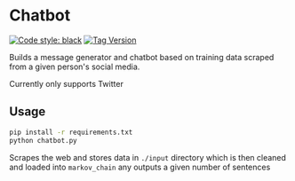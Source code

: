 # Chatbot

[![Code style: black](https://img.shields.io/badge/code%20style-black-000000.svg)](https://github.com/psf/black)
[![Tag Version](https://github.com/danmassarano/chatbot/actions/workflows/tag_version.yml/badge.svg)](https://github.com/danmassarano/chatbot/actions/workflows/tag_version.yml)

Builds a message generator and chatbot based on training data scraped from a
given person's social media.

Currently only supports Twitter

## Usage

```sh
pip install -r requirements.txt
python chatbot.py
```

Scrapes the web and stores data in `./input` directory which is then cleaned
and loaded into `markov_chain` any outputs a given number of sentences
